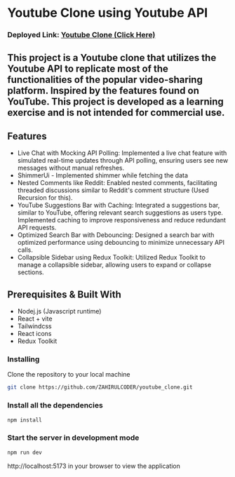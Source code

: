 # Youtube Clone using Youtube API

### Deployed Link: [Youtube Clone (Click Here)]()

## This project is a Youtube clone that utilizes the Youtube API to replicate most of the functionalities of the popular video-sharing platform. Inspired by the features found on YouTube. This project is developed as a learning exercise and is not intended for commercial use.

## Features

- Live Chat with Mocking API Polling: Implemented a live chat feature with simulated real-time updates through API polling, ensuring users see new messages without manual refreshes.
- ShimmerUi - Implemented shimmer while fetching the data
- Nested Comments like Reddit: Enabled nested comments, facilitating threaded discussions similar to Reddit's comment structure (Used Recursion for this).
- YouTube Suggestions Bar with Caching: Integrated a suggestions bar, similar to YouTube, offering relevant search suggestions as users type. Implemented caching to improve responsiveness and reduce redundant API requests.
- Optimized Search Bar with Debouncing: Designed a search bar with optimized performance using debouncing to minimize unnecessary API calls.
- Collapsible Sidebar using Redux Toolkit: Utilized Redux Toolkit to manage a collapsible sidebar, allowing users to expand or collapse sections.

## Prerequisites & Built With

- Nodej.js (Javascript runtime)
- React + vite
- Tailwindcss
- React icons
- Redux Toolkit

### Installing

Clone the repository to your local machine

```bash
git clone https://github.com/ZAHIRULCODER/youtube_clone.git

```

### Install all the dependencies

```bash
npm install
```

### Start the server in development mode

```bash
npm run dev
```

http://localhost:5173 in your browser to view the application
